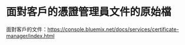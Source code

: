 # 面對客戶的憑證管理員文件的原始檔

面對客戶的文件：https://console.bluemix.net/docs/services/certificate-manager/index.html


